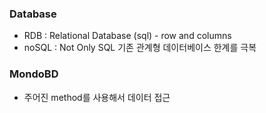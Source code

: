 ### Database

- RDB : Relational Database (sql) - row and columns
- noSQL : Not Only SQL 기존 관계형 데이터베이스 한계를 극복

### MondoBD

- 주어진 method를 사용해서 데이터 접근